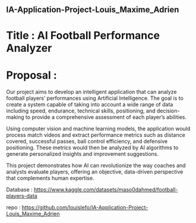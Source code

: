 ## IA-Application-Project-Louis_Maxime_Adrien

# Title : AI Football Performance Analyzer

# Proposal :

Our project aims to develop an intelligent application that can analyze football players’ performances using Artificial Intelligence. The goal is to create a system capable of taking into account a wide range of data including speed, endurance, technical skills, positioning, and decision-making to provide a comprehensive assessment of each player’s abilities.

Using computer vision and machine learning models, the application would process match videos and extract performance metrics such as distance covered, successful passes, ball control efficiency, and defensive positioning. These metrics would then be analyzed by AI algorithms to generate personalized insights and improvement suggestions.

This project demonstrates how AI can revolutionize the way coaches and analysts evaluate players, offering an objective, data-driven perspective that complements human expertise.

Database : https://www.kaggle.com/datasets/maso0dahmed/football-players-data

repo : https://github.com/louislefo/IA-Application-Project-Louis_Maxime_Adrien
